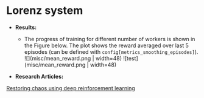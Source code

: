 # Lorenz system

- **Results:**
	- The progress of training for different number of workers is shown in the Figure below. The plot shows the reward averaged over last 5 episodes (can be defined with `config[metrics_smoothing_episodes]`).  
![](misc/mean_reward.png | width=48)
![test](misc/mean_reward.png | width=48)

- **Research Articles:**  

[Restoring chaos using deep reinforcement learning](https://aip.scitation.org/doi/abs/10.1063/5.0002047?journalCode=cha)




